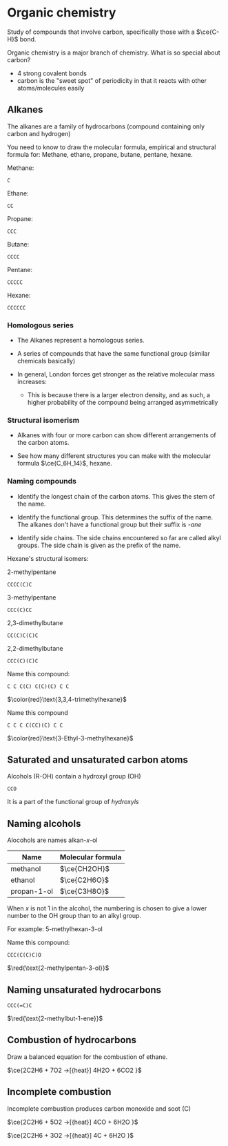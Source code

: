 # Organic chemistry

Study of compounds that involve carbon, specifically those with a $\ce{C-H}$ bond.

Organic chemistry is a major branch of chemistry. What is so special about carbon? 
* 4 strong covalent bonds
* carbon is the "sweet spot" of periodicity in that it reacts with other atoms/molecules easily

## Alkanes 

The alkanes are a family of hydrocarbons (compound containing only carbon and hydrogen)

You need to know to draw the molecular formula, empirical and structural formula for:
Methane, ethane, propane, butane, pentane, hexane.

Methane: 
```smiles
C
```

Ethane:
```smiles
CC
```

Propane:
```smiles
CCC
```

Butane:
```smiles
CCCC
```

Pentane:
```smiles
CCCCC
```

Hexane:
```smiles
CCCCCC
```

### Homologous series

* The Alkanes represent a homologous series. 

* A series of compounds that have the same functional group (similar chemicals basically)

* In general, London forces get stronger as the relative molecular mass increases: 
    * This is because there is a larger electron density, and as such, a higher probability of the compound being arranged asymmetrically

### Structural isomerism 

* Alkanes with four or more carbon can show different arrangements of the carbon atoms.

* See how many different structures you can make with the molecular formula $\ce{C_6H_14}$, hexane.

### Naming compounds

* Identify the longest chain of the carbon atoms. This gives the stem of the name. 

* Identify the functional group. This determines the suffix of the name. The alkanes don't have a functional group but their suffix is <i>-ane</i>

* Identify side chains. The side chains encountered so far are called alkyl groups. The side chain is given as the prefix of the name. 

Hexane's structural isomers: 

$\text{2-methylpentane}$
```smiles
CCCC(C)C
```

$\text{3-methylpentane}$
```smiles
CCC(C)CC
```

$\text{2,3-dimethylbutane}$
```smiles
CC(C)C(C)C
```

$\text{2,2-dimethylbutane}$
```smiles
CCC(C)(C)C
```

Name this compound:

```smiles
C C C(C) C(C)(C) C C
```

$\color{red}\text{3,3,4-trimethylhexane}$

Name this compound 

```smiles
C C C C(CC)(C) C C 
```

$\color{red}\text{3-Ethyl-3-methylhexane}$

## Saturated and unsaturated carbon atoms

Alcohols (R-OH) contain a hydroxyl group (OH)

```smiles
CCO
```

It is a part of the functional group of *hydroxyls*

## Naming alcohols


Alocohols are names alkan-$x$-ol

| Name        | Molecular formula | 
| ----------- | ----------------- | 
| methanol    | $\ce{CH2OH}$      |      
| ethanol     | $\ce{C2H6O}$      |   
| propan-1-ol | $\ce{C3H8O}$      |   

When $x$ is not 1 in the alcohol, the numbering is chosen to give a lower number to the OH group than to an alkyl group. 

For example: 
$\text{5-methylhexan-3-ol}$

Name this compound:
```smiles
CCC(C(C)C)O
```

$\red{\text{2-methylpentan-3-ol}}$

## Naming unsaturated hydrocarbons

```smiles
CCC(=C)C
```

$\red{\text{2-methylbut-1-ene}}$

## Combustion of hydrocarbons

Draw a balanced equation for the combustion of ethane. 

$\ce{2C2H6 + 7O2 ->[{heat}] 4H2O + 6CO2 }$

## Incomplete combustion 

Incomplete combustion produces carbon monoxide and soot (C)

$\ce{2C2H6 + 5O2 ->[{heat}] 4CO + 6H2O }$

$\ce{2C2H6 + 3O2 ->[{heat}] 4C + 6H2O }$
